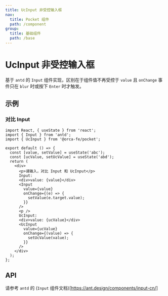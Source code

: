 ```yaml
---
title: UcInput 非受控输入框
nav:
  title: Pocket 组件
  path: /component
group:
  title: 基础组件
  path: /base
---
```


# UcInput 非受控输入框

基于 `antd` 的 `Input` 组件实现，区别在于组件值不再受控于 `value` 且 `onChange` 事件只在 `blur` 时或按下 `Enter` 时才触发。

## 示例

### 对比 Input

```tsx
import React, { useState } from 'react';
import { Input } from 'antd';
import { UcInput } from '@orca-fe/pocket';

export default () => {
  const [value, setValue] = useState('abc');
  const [ucValue, setUcValue] = useState('abd');
  return (
    <div>
      <p>请输入，对比 Input 和 UcInput</p>
      Input:
      <div>value: {value}</div>
      <Input
        value={value}
        onChange={(e) => {
          setValue(e.target.value);
        }}
      />
      <p />
      UcInput:
      <div>value: {ucValue}</div>
      <UcInput
        value={ucValue}
        onChange={(value) => {
          setUcValue(value);
        }}
      />
    </div>
  );
};
```

## API

请参考 `antd` 的 (`Input` 组件文档)[https://ant.design/components/input-cn/]
